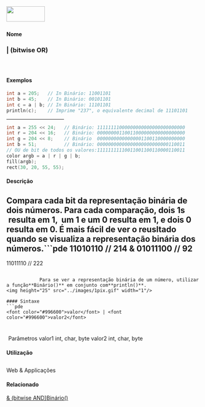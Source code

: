 <img height="40" src="../images/1pix.gif" width="100"/>
<img height="1" src="../images/1pix.gif" width="20"/>
<img height="1" src="../images/1pix.gif" width="555"/>

#### Nome
### | (bitwise OR)
<img height="25" src="../images/1pix.gif" width="1"/>

#### Exemplos

```pde
int a = 205;   // In Binário: 11001101 
int b = 45;    // In Binário: 00101101 
int c = a | b; // In Binário: 11101101 
println(c);    // Imprime "237", o equivalente decimal de 11101101 

```
<hr align="left" noshade="noshade" size="1" width="150"/>

```pde
int a = 255 << 24;   // Binário: 11111111000000000000000000000000 
int r = 204 << 16;   // Binário: 00000000110011000000000000000000 
int g = 204 << 8;    // Binário  00000000000000001100110000000000 
int b = 51;          // Binário: 00000000000000000000000000110011 
// OU de bit de todos os valores:11111111110011001100110000110011 
color argb = a | r | g | b; 
fill(argb); 
rect(30, 20, 55, 55); 

```

#### Descrição
Compara cada bit da representação
binária de dois números. Para cada
comparação, dois 1s  resulta em 1,  um 1 e um 0
resulta em 1, e dois 0 resulta em 0. É mais fácil de ver o
reusltado quando se visualiza a representação
binária dos números.```pde
  11010110  // 214
& 01011100  // 92
  --------
  11011110  // 222
```

            Para se ver a representação binária de um número, utilizar a função**Binário()** em conjunto com**println()**.
<img height="25" src="../images/1pix.gif" width="1"/>

#### Sintaxe
```pde
<font color="#996600">valor</font> | <font color="#996600">valor2</font>
            
```
<img height="25" src="../images/1pix.gif" width="1"/>
Parâmetros
valor1
int, char, byte
valor2
int, char, byte
<img height="25" src="../images/1pix.gif" width="1"/>

#### Utilização

	
Web & Applicações
<img height="25" src="../images/1pix.gif" width="1"/>

#### Relacionado
[& (bitwise AND)](bitwiseAND)[Binário()](binary_)
